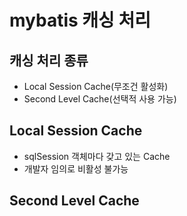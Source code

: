 # mybatis 캐싱 처리

## 캐싱 처리 종류
- Local Session Cache(무조건 활성화)
- Second Level Cache(선택적 사용 가능)

## Local Session Cache
- sqlSession 객체마다 갖고 있는 Cache
- 개발자 임의로 비활성 불가능

## Second Level Cache
